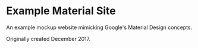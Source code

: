 # Example Material Site

An example mockup website mimicking Google's Material Design concepts.

Originally created December 2017.
